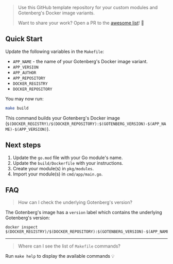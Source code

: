 > Use this GitHub template repository for your custom modules and Gotenberg's Docker image variants.
> 
> Want to share your work? Open a PR to the [awesome list](https://github.com/gotenberg/awesome-gotenberg)! 🚀

## Quick Start

Update the following variables in the `Makefile`:

* `APP_NAME` - the name of your Gotenberg's Docker image variant.
* `APP_VERSION`
* `APP_AUTHOR`
* `APP_REPOSITORY`
* `DOCKER_REGISTRY`
* `DOCKER_REPOSITORY`

You may now run:

```bash
make build
```

This command builds your Gotenberg's Docker image (`$(DOCKER_REGISTRY)/$(DOCKER_REPOSITORY):$(GOTENBERG_VERSION)-$(APP_NAME)-$(APP_VERSION)`).

## Next steps

1. Update the `go.mod` file with your Go module's name.
2. Update the `build/Dockerfile` with your instructions.
3. Create your module(s) in `pkg/modules`.
4. Import your module(s) in `cmd/app/main.go`.

## FAQ

> How can I check the underlying Gotenberg's version?

The Gotenberg's image has a `version` label which contains the underlying Gotenberg's version:

```
docker inspect $(DOCKER_REGISTRY)/$(DOCKER_REPOSITORY):$(GOTENBERG_VERSION)-$(APP_NAME)-$(APP_VERSION)
```

---

> Where can I see the list of `Makefile` commands?

Run `make help` to display the available commands 💡
